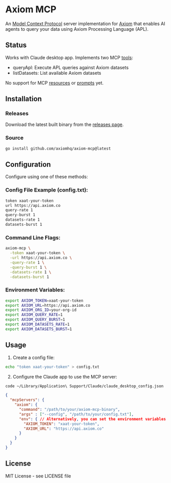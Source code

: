 # Axiom MCP

An [Model Context Protocol](https://modelcontextprotocol.io/) server implementation for [Axiom](https://axiom.co) that enables AI agents to query your data using Axiom Processing Language (APL).

## Status

Works with Claude desktop app. Implements two MCP [tools](https://modelcontextprotocol.io/docs/concepts/tools):

- queryApl: Execute APL queries against Axiom datasets
- listDatasets: List available Axiom datasets

No support for MCP [resources](https://modelcontextprotocol.io/docs/concepts/resources) or [prompts](https://modelcontextprotocol.io/docs/concepts/prompts) yet.

## Installation

### Releases

Download the latest built binary from the [releases page](https://github.com/axiomhq/axiom-mcp/releases).

### Source

```bash
go install github.com/axiomhq/axiom-mcp@latest
```

## Configuration

Configure using one of these methods:

### Config File Example (config.txt):
```txt
token xaat-your-token
url https://api.axiom.co
query-rate 1
query-burst 1
datasets-rate 1
datasets-burst 1
```

### Command Line Flags:
```bash
axiom-mcp \
  -token xaat-your-token \
  -url https://api.axiom.co \
  -query-rate 1 \
  -query-burst 1 \
  -datasets-rate 1 \
  -datasets-burst 1
```

### Environment Variables:
```bash
export AXIOM_TOKEN=xaat-your-token
export AXIOM_URL=https://api.axiom.co
export AXIOM_ORG_ID=your-org-id
export AXIOM_QUERY_RATE=1
export AXIOM_QUERY_BURST=1
export AXIOM_DATASETS_RATE=1
export AXIOM_DATASETS_BURST=1
```

## Usage

1. Create a config file:
```bash
echo "token xaat-your-token" > config.txt
```

2. Configure the Claude app to use the MCP server:

```bash
code ~/Library/Application\ Support/Claude/claude_desktop_config.json
```

```json
{
  "mcpServers": {
    "axiom": {
      "command": "/path/to/your/axiom-mcp-binary",
      "args" : ["--config", "/path/to/your/config.txt"],
      "env": { // Alternatively, you can set the environment variables here
        "AXIOM_TOKEN": "xaat-your-token",
        "AXIOM_URL": "https://api.axiom.co"
      }
    }
  }
}
```

## License

MIT License - see LICENSE file
